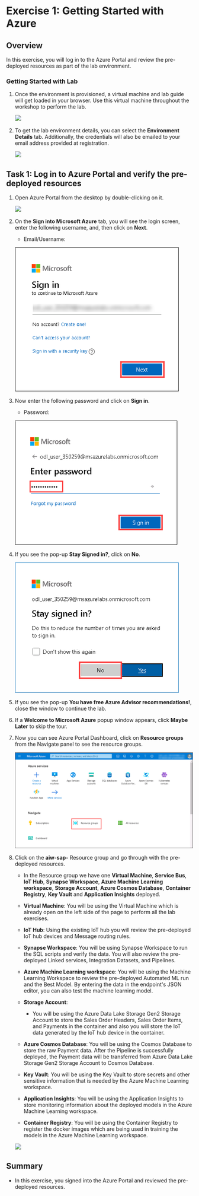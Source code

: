 # Exercise 1: Getting Started with Azure

## Overview

In this exercise, you will log in to the Azure Portal and review the pre-deployed resources as part of the lab environment.

### Getting Started with Lab

1. Once the environment is provisioned, a virtual machine and lab guide will get loaded in your browser. Use this virtual machine throughout the workshop to perform the lab.

    ![](media/miw1.png)

1. To get the lab environment details, you can select the **Environment Details** tab. Additionally, the credentials will also be emailed to your email address provided at registration.

    ![](media/miw1a.png)
        
## Task 1: Log in to Azure Portal and verify the pre-deployed resources

1. Open Azure Portal from the desktop by double-clicking on it.
    
   ![](../Implementors/media/open-azure-portal.png)
   
2. On the **Sign into Microsoft Azure** tab, you will see the login screen, enter the following username, and, then click on **Next**.

   * Email/Username: <inject key="AzureAdUserEmail"></inject>

   ![](https://github.com/CloudLabsAI-Azure/AIW-SAP-on-Azure/raw/main/media/M2-Ex1-portalsignin-1.png?raw=true)

3. Now enter the following password and click on **Sign in**. 

   * Password: <inject key="AzureAdUserPassword"></inject>

   ![](https://github.com/CloudLabsAI-Azure/AIW-SAP-on-Azure/blob/main/media/M2-Ex1-portalsignin-2.png?raw=true)

4. If you see the pop-up **Stay Signed in?**, click on **No**.

   ![](https://github.com/CloudLabsAI-Azure/AIW-SAP-on-Azure/raw/main/media/M2-Ex1-portalsignin-3.png?raw=true)

5. If you see the pop-up **You have free Azure Advisor recommendations!**, close the window to continue the lab.

6. If a **Welcome to Microsoft Azure** popup window appears, click **Maybe Later** to skip the tour.

1. Now you can see Azure Portal Dashboard, click on **Resource groups** from the Navigate panel to see the resource groups.

   ![](https://github.com/CloudLabsAI-Azure/AIW-SAP-on-Azure/blob/main/media/M2-Ex1-rg.png?raw=true)

1. Click on the **aiw-sap-<inject key="DeploymentID" enableCopy="false" />** Resource group and go through with the pre-deployed resources.

   * In the Resource group we have one **Virtual Machine**, **Service Bus**, **IoT Hub**, **Synapse Workspace**, **Azure Machine Learning workspace**, **Storage Account**, **Azure Cosmos Database**, **Container Registry**, **Key Vault** and **Application Insights** deployed.

   * **Virtual Machine**: You will be using the Virtual Machine which is already open on the left side of the page to perform all the lab exercises.

   * **IoT Hub**: Using the existing IoT hub you will review the pre-deployed IoT hub devices and Message routing rules. 

   * **Synapse Workspace**: You will be using Synapse Workspace to run the SQL scripts and verify the data. You will also review the pre-deployed Linked services, Integration Datasets, and Pipelines. 

   * **Azure Machine Learning workspace**: You will be using the Machine Learning Workspace to review the pre-deployed Automated ML run and the Best Model. By entering the data in the endpoint's JSON editor, you can also test the machine learning model.

    * **Storage Account**: 
       - You will be using the Azure Data Lake Storage Gen2 Storage Account to store the Sales Order Headers, Sales Order Items, and Payments in the container and also you will store the IoT data generated by the IoT hub device in the container.

    * **Azure Cosmos Database**: You will be using the Cosmos Database to store the raw Payment data. After the Pipeline is successfully deployed, the Payment data will be transferred from Azure Data Lake Storage Gen2 Storage Account to Cosmos Database.

    * **Key Vault**: You will be using the Key Vault to store secrets and other sensitive information that is needed by the Azure Machine Learning workspace.

    * **Application Insights**: You will be using the Application Insights to store monitoring information about the deployed models in the Azure Machine Learning workspace.

    * **Container Registry**: You will be using the Container Registry to register the docker images which are being used in training the models in the Azure Machine Learning workspace.
    
    ![](../Automated-Lab/media/e1-01.png)

## Summary

* In this exercise, you signed into the Azure Portal and reviewed the pre-deployed resources.

